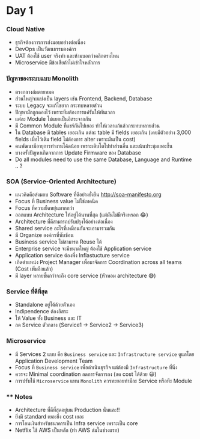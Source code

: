 # Day 1

### Cloud Native
- ธุรกิจต้องการการส่งมอบอย่างต่อเนื่อง
- DevOps เป็นวัฒนธรรมองค์กร
- UAT ต้องใช้ user จริงทำ และห้ามบอกว่าคลิกตรงไหน
- Microservice มีข้อเสียถ้าไม่เข้าใจหลักการ

### ปัญหาของระบบแบบ Monolith
- ตรงกลางล่มตายหมด
- ส่วนใหญ่จะแบ่งเป็น layers เช่น Frontend, Backend, Database
- ระบบ Legacy จะแก้ไขยาก กระทบหลายส่วน
- ปัญหามักถูกดองไว้ เพราะทีมต้องการแค่รันให้ทันเวลา
- แต่ละ Module ไม่แยกเป็นอิสระจากกัน 
- มี Common Module ที่แชร์กันไปเยอะ ทำให้เวลาแก้แล้วกระทบหลายส่วน
- ใน Database มี tables เยอะเกิน แต่ละ table มี fields เยอะเกิน (เคยมีตัวอย่าง 3,000 fields เผื่อไว้เติม field ไม่ต้องการ alter เพราะมันเป็น cost)
- คนพัฒนามีอายุการทำงานโค้ดน้อย เพราะเติบโตไปทำส่วนอื่น และเน้นประชุมเยอะขึ้น
- บางครั้งปัญหาเกิดจากการ Update Firmware ของ Database
- Do all modules need to use the same Database, Language and Runtime .. ?

### SOA (Service-Oriented Architecture)
- แนวคิดคือส่งมอบ Software ที่ดีอย่างยั่งยืน http://soa-manifesto.org
- Focus ที่ Business value ไม่ใช่เทคนิค
- Focus ที่ความยืดหยุ่นมากกว่า
- ออกแบบ Architecture ให้อยู่ได้นานที่สุด (แต่มันไม่มีจริงหรอก 😂)
- Architecture ที่ดีสามารถปรับปรุงได้อย่างต่อเนื่อง
- Shared service อะไรที่เหมือนกันจะเอามารวมกัน
- มี Organize องค์กรที่ซับซ้อน
- Business service ไม่สามารถ Reuse ได้
- Enterprise service จะมีขนาดใหญ่ ต้องใช้ Application service
- Application service ต้องพึ่ง Inflastucture service
- เกิดตำแหน่ง Project Manager เพื่อมาจัดการ Coordination across all teams (Cost เพิ่มอีกแล้ว)
- มี layer หลายชั้นกว่าจะถึง core service (หัวหอม architecture 😅)

### Service ที่ดีที่สุด
- Standalone อยู่ได้ด้วยตัวเอง
- Indipendence ต้องอิสระ
- ให้ Value ทั้ง Business และ IT
- ลด Service ตัวกลาง (Service1 -> Service2 -> Service3)

### Microservice
- มี Services 2 แบบ คือ `Business service` และ `Infrastructure service` ดูแลโดย Application Development Team
- Focus ที่ `Business service` เพื่อดำเนินธุรกิจ แต่ต้องมี `Infrastructure` ที่นิ่ง
- ควรจะ Minimal coordination ลดการจัดการลง (ลด cost ได้ด้วย 😃)
- การปรับใช้ `Microservice` แทน `Monolith` ควรทะยอยทำมีละ Service หรือทีะ Module

### ** Notes
- Architecture ที่ดีที่สุดอยู่บน Production นั่นและ!!
- ยิ่งมี standard เยอะยิ่ง cost เยอะ
- การโอนเงินสำหรับธนาคารเป็น Infra service เพราะเป็น core
- Netflix ใช้ AWS เป็นหลัก (ทำ AWS ล่มในช่วงแรก)
